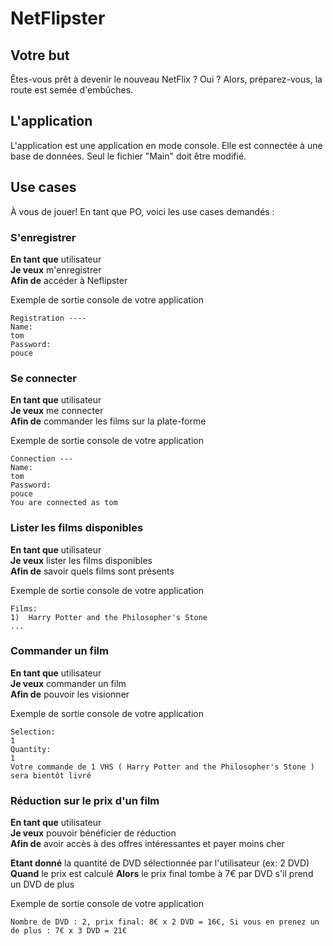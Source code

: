 # NetFlipster

## Votre but

Êtes-vous prêt à devenir le nouveau NetFlix ? Oui ?
Alors, préparez-vous, la route est semée d'embûches.

## L'application

L'application est une application en mode console.
Elle est connectée à une base de données.
Seul le fichier "Main" doit être modifié.


## Use cases

À vous de jouer! En tant que PO, voici les use cases demandés :

### S'enregistrer

**En tant que** utilisateur  
**Je veux** m'enregistrer  
**Afin de** accéder à Neflipster  

Exemple de sortie console de votre application
```
Registration ---- 
Name:
tom
Password:
pouce
```

### Se connecter

**En tant que** utilisateur  
**Je veux** me connecter  
**Afin de** commander les films sur la plate-forme  

Exemple de sortie console de votre application
```
Connection ---
Name:
tom
Password:
pouce
You are connected as tom
```

### Lister les films disponibles

**En tant que** utilisateur  
**Je veux** lister les films disponibles  
**Afin de** savoir quels films sont présents  

Exemple de sortie console de votre application
```
Films:
1)	Harry Potter and the Philosopher's Stone 
...
```

### Commander un film

**En tant que** utilisateur  
**Je veux** commander un film  
**Afin de** pouvoir les visionner  

Exemple de sortie console de votre application
```
Selection: 
1
Quantity:
1
Votre commande de 1 VHS ( Harry Potter and the Philosopher's Stone ) sera bientôt livré
```

### Réduction sur le prix d'un film

**En tant que** utilisateur  
**Je veux** pouvoir bénéficier de réduction  
**Afin de** avoir accès à des offres intéressantes et payer moins cher

**Etant donné** la quantité de DVD sélectionnée par l'utilisateur (ex: 2 DVD)
**Quand** le prix est calculé
**Alors** le prix final tombe à 7€ par DVD s'il prend un DVD de plus

Exemple de sortie console de votre application
```
Nombre de DVD : 2, prix final: 8€ x 2 DVD = 16€, Si vous en prenez un de plus : 7€ x 3 DVD = 21€
```

